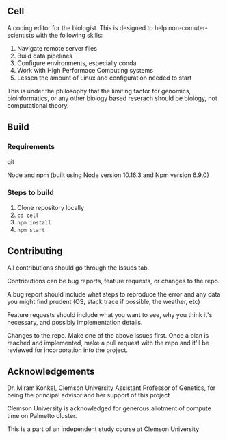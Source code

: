 Cell
---

A coding editor for the biologist.  This is designed to help non-comuter-scientists with the 
following skills:


1.  Navigate remote server files
2.  Build data pipelines
3.  Configure environments, especially conda
4.  Work with High Performace Computing systems 
5.  Lessen the amount of Linux and configuration needed to start


This is under the philosophy that the limiting factor for genomics, bioinformatics, or 
any other biology based reserach should be biology, not computational theory.

Build
---

### Requirements
git

Node and npm (built using Node version 10.16.3 and Npm version 6.9.0)

### Steps to build
1.  Clone repository locally
2.  `cd cell`
3.  `npm install`
4.  `npm start`


Contributing
---
All contributions should go through the Issues tab.


Contributions can be bug reports, feature requests, or changes to the repo.  

A bug report should include what steps to reproduce the error
and any data you might find prudent (OS, stack trace if possible, the weather, etc)

Feature requests should include what you want to see, why you think it's necessary, and possibly implementation details.

Changes to the repo. Make one of the above issues first. Once a  plan is reached and implemented, make a pull request with the repo and it'll be reviewed for incorporation into the project.


Acknowledgements
---
Dr. Miram Konkel, Clemson University Assistant Professor of Genetics, for being the principal 
advisor and her support of this project

Clemson University is acknowledged for generous allotment of compute time on Palmetto cluster.

This is a part of an independent study course at Clemson University
